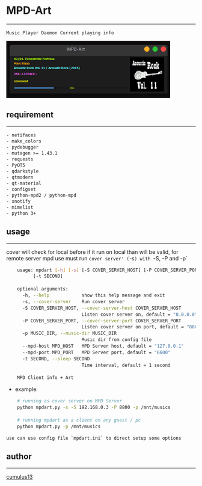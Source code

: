 # MPD-Art
--------------------
    
    Music Player Daemon Current playing info
    

![screenshot](https://github.com/cumulus13/mpdart/blob/8dfe1e539cd5c7bd9cfe9e501c965456be8343a8/screenshot.png "Screenshot Example")
    
## requirement
-------------------
    - netifaces
    - make_colors
    - pydebugger
    - mutagen >= 1.43.1
    - requests
    - PyQT5
    - qdarkstyle
    - qtmodern
    - qt-material
    - configset
    - python-mpd2 / python-mpd
    - xnotify
    - mimelist
    - python 3+
    
## usage
----------------
    
cover will check for local before if it run on local than will be valid, for remote server mpd use must run `cover server' (`-s`) with `-S, -P and -p`
    
```bash
    usage: mpdart [-h] [-s] [-S COVER_SERVER_HOST] [-P COVER_SERVER_PORT] [-p MUSIC_DIR] [--mpd-host MPD_HOST] [--mpd-port MPD_PORT]
          [-t SECOND]
    
    optional arguments:
      -h, --help            show this help message and exit
      -s, --cover-server    Run cover server
      -S COVER_SERVER_HOST, --cover-server-host COVER_SERVER_HOST
                            Listen cover server on, default = "0.0.0.0"
      -P COVER_SERVER_PORT, --cover-server-port COVER_SERVER_PORT
                            Listen cover server on port, default = "8800"
      -p MUSIC_DIR, --music-dir MUSIC_DIR
                            Music dir from config file
      --mpd-host MPD_HOST   MPD Server host, default = "127.0.0.1"
      --mpd-port MPD_PORT   MPD Server port, default = "6600"
      -t SECOND, --sleep SECOND
                            Time interval, default = 1 second
    
    MPD Client info + Art
```
    
* example:
```bash
    # running as cover server on MPD Server
    python mpdart.py -s -S 192.168.0.3 -P 8800 -p /mnt/musics
    
    # running mpdart as a client on any guest / pc
    python mpdart.py -p /mnt/musics
```

    use can use config file `mpdart.ini` to direct setup some options
    
## author
---------
[cumulus13](cumulus13@gmail.com)
    
